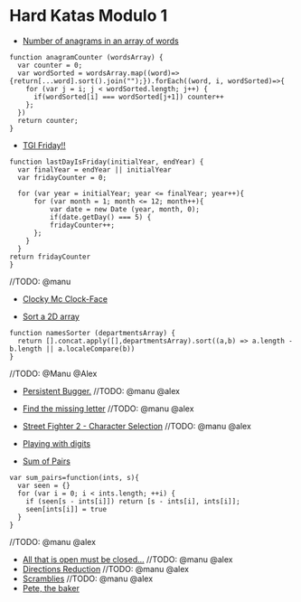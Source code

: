 # Hard Katas Modulo 1

- [Number of anagrams in an array of words](https://www.codewars.com/kata/587e18b97a25e865530000d8)

```
function anagramCounter (wordsArray) {
  var counter = 0;
  var wordSorted = wordsArray.map((word)=>{return[...word].sort().join("");}).forEach((word, i, wordSorted)=>{
    for (var j = i; j < wordSorted.length; j++) {
      if(wordSorted[i] === wordSorted[j+1]) counter++
    };
  })
  return counter;
}

```

- [TGI Friday!!](https://www.codewars.com/kata/5a0d6d8c6975982b5b000383)

```
function lastDayIsFriday(initialYear, endYear) {
  var finalYear = endYear || initialYear
  var fridayCounter = 0;

  for (var year = initialYear; year <= finalYear; year++){
      for (var month = 1; month <= 12; month++){
          var date = new Date (year, month, 0);
          if(date.getDay() === 5) {
          fridayCounter++;
      };
    }
  }
return fridayCounter
}
```

//TODO: @manu

- [Clocky Mc Clock-Face](https://www.codewars.com/kata/clocky-mc-clock-face/javascript)

- [Sort a 2D array](https://www.codewars.com/kata/587f46c9406f2dc381000009)

```
function namesSorter (departmentsArray) {
  return [].concat.apply([],departmentsArray).sort((a,b) => a.length - b.length || a.localeCompare(b))
}
```

//TODO: @Manu @Alex

- [Persistent Bugger.](https://www.codewars.com/kata/persistent-bugger)
  //TODO: @manu @alex
- [Find the missing letter](https://www.codewars.com/kata/find-the-missing-letter/javascript)
  //TODO: @manu @alex
- [Street Fighter 2 - Character Selection](https://www.codewars.com/kata/street-fighter-2-character-selection/javascript)
  //TODO: @manu @alex
- [Playing with digits](https://www.codewars.com/kata/playing-with-digits/javascript)

- [Sum of Pairs](https://www.codewars.com/kata/sum-of-pairs/javascript)

```
var sum_pairs=function(ints, s){
  var seen = {}
  for (var i = 0; i < ints.length; ++i) {
    if (seen[s - ints[i]]) return [s - ints[i], ints[i]];
    seen[ints[i]] = true
  }
}
```

//TODO: @manu @alex

- [All that is open must be closed...](https://www.codewars.com/kata/all-that-is-open-must-be-closed-dot-dot-dot/javascript)
  //TODO: @manu @alex
- [Directions Reduction](https://www.codewars.com/kata/directions-reduction/)
  //TODO: @manu @alex
- [Scramblies](https://www.codewars.com/kata/scramblies/)
  //TODO: @manu @alex
- [Pete, the baker](https://www.codewars.com/kata/pete-the-baker/)
